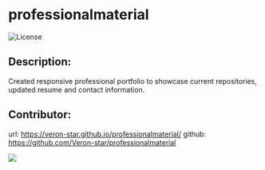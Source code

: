 # professionalmaterial

![License](https://img.shields.io/badge/License-ISC-blue.svg "License Badge")

## Description:
Created responsive professional portfolio to showcase current repositories, updated resume and contact information. 

## Contributor: 
url: https://veron-star.github.io/professionalmaterial/
github: https://github.com/Veron-star/professionalmaterial


![](assests/screenshot.PNG)



